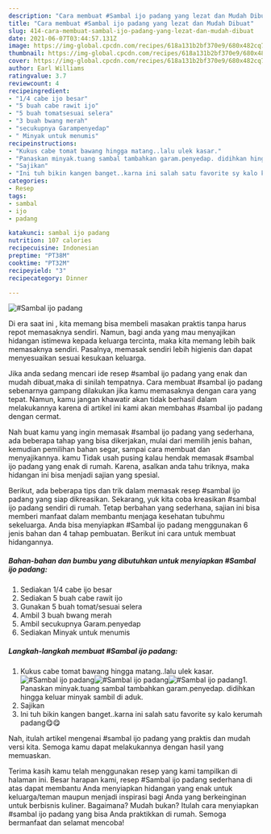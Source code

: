 ```yaml
---
description: "Cara membuat #Sambal ijo padang yang lezat dan Mudah Dibuat"
title: "Cara membuat #Sambal ijo padang yang lezat dan Mudah Dibuat"
slug: 414-cara-membuat-sambal-ijo-padang-yang-lezat-dan-mudah-dibuat
date: 2021-06-07T03:44:57.131Z
image: https://img-global.cpcdn.com/recipes/618a131b2bf370e9/680x482cq70/sambal-ijo-padang-foto-resep-utama.jpg
thumbnail: https://img-global.cpcdn.com/recipes/618a131b2bf370e9/680x482cq70/sambal-ijo-padang-foto-resep-utama.jpg
cover: https://img-global.cpcdn.com/recipes/618a131b2bf370e9/680x482cq70/sambal-ijo-padang-foto-resep-utama.jpg
author: Earl Williams
ratingvalue: 3.7
reviewcount: 4
recipeingredient:
- "1/4 cabe ijo besar"
- "5 buah cabe rawit ijo"
- "5 buah tomatsesuai selera"
- "3 buah bwang merah"
- "secukupnya Garampenyedap"
- " Minyak untuk menumis"
recipeinstructions:
- "Kukus cabe tomat bawang hingga matang..lalu ulek kasar."
- "Panaskan minyak.tuang sambal tambahkan garam.penyedap. didihkan hingga keluar minyak sambil di aduk."
- "Sajikan"
- "Ini tuh bikin kangen banget..karna ini salah satu favorite sy kalo kerumah padang😋😋"
categories:
- Resep
tags:
- sambal
- ijo
- padang

katakunci: sambal ijo padang 
nutrition: 107 calories
recipecuisine: Indonesian
preptime: "PT38M"
cooktime: "PT32M"
recipeyield: "3"
recipecategory: Dinner

---
```



![#Sambal ijo padang](https://img-global.cpcdn.com/recipes/618a131b2bf370e9/680x482cq70/sambal-ijo-padang-foto-resep-utama.jpg)

Di era  saat ini , kita memang bisa membeli masakan praktis tanpa harus repot memasaknya sendiri. Namun, bagi anda yang mau menyajikan hidangan istimewa kepada keluarga tercinta, maka kita memang lebih baik memasaknya sendiri. Pasalnya, memasak sendiri lebih higienis dan dapat menyesuaikan sesuai kesukaan keluarga.

Jika anda sedang mencari ide resep #sambal ijo padang yang enak dan mudah dibuat,maka di sinilah tempatnya. Cara membuat #sambal ijo padang  sebenarnya gampang dilakukan jika kamu memasaknya dengan cara yang tepat. Namun, kamu jangan khawatir akan tidak berhasil dalam melakukannya 
karena di artikel ini kami akan membahas #sambal ijo padang dengan cermat.  



Nah buat kamu yang ingin memasak #sambal ijo padang yang sederhana, ada beberapa tahap yang bisa dikerjakan, mulai dari memilih jenis bahan, kemudian pemilihan bahan segar, sampai cara membuat dan menyajikannya. kamu Tidak usah pusing kalau hendak memasak #sambal ijo padang yang enak di rumah. Karena, asalkan anda  tahu triknya, maka hidangan ini bisa menjadi sajian yang spesial.

Berikut, ada beberapa tips dan trik dalam memasak resep #sambal ijo padang yang siap dikreasikan. Sekarang, yuk kita coba kreasikan #sambal ijo padang sendiri di rumah. Tetap berbahan yang sederhana, sajian ini bisa memberi manfaat dalam membantu menjaga kesehatan tubuhmu sekeluarga. Anda bisa menyiapkan #Sambal ijo padang menggunakan 6 jenis bahan dan 4 tahap pembuatan. Berikut ini cara untuk membuat hidangannya.

<!--inarticleads1-->

##### Bahan-bahan dan bumbu yang dibutuhkan untuk menyiapkan #Sambal ijo padang:

1. Sediakan 1/4 cabe ijo besar
1. Sediakan 5 buah cabe rawit ijo
1. Gunakan 5 buah tomat/sesuai selera
1. Ambil 3 buah bwang merah
1. Ambil secukupnya Garam.penyedap
1. Sediakan  Minyak untuk menumis




<!--inarticleads2-->

##### Langkah-langkah membuat #Sambal ijo padang:

1. Kukus cabe tomat bawang hingga matang..lalu ulek kasar.
<img src="https://img-global.cpcdn.com/steps/1ce1b844a36564df/160x128cq70/sambal-ijo-padang-langkah-memasak-1-foto.jpg" alt="#Sambal ijo padang"><img src="https://img-global.cpcdn.com/steps/66d93281434be56f/160x128cq70/sambal-ijo-padang-langkah-memasak-1-foto.jpg" alt="#Sambal ijo padang"><img src="https://img-global.cpcdn.com/steps/bdd219e68c76b362/160x128cq70/sambal-ijo-padang-langkah-memasak-1-foto.jpg" alt="#Sambal ijo padang">1. Panaskan minyak.tuang sambal tambahkan garam.penyedap. didihkan hingga keluar minyak sambil di aduk.
1. Sajikan
1. Ini tuh bikin kangen banget..karna ini salah satu favorite sy kalo kerumah padang😋😋




Nah, itulah artikel mengenai  #sambal ijo padang  yang praktis dan mudah versi kita. Semoga kamu dapat melakukannya dengan hasil yang memuaskan. 

Terima kasih kamu telah menggunakan resep yang kami tampilkan di halaman ini. Besar harapan kami, resep  #Sambal ijo padang sederhana di atas dapat membantu Anda menyiapkan hidangan yang enak untuk keluarga/teman maupun menjadi inspirasi bagi Anda yang berkeinginan untuk berbisnis kuliner. Bagaimana? Mudah bukan? Itulah cara menyiapkan #sambal ijo padang yang bisa Anda praktikkan di rumah. Semoga bermanfaat dan selamat mencoba!

